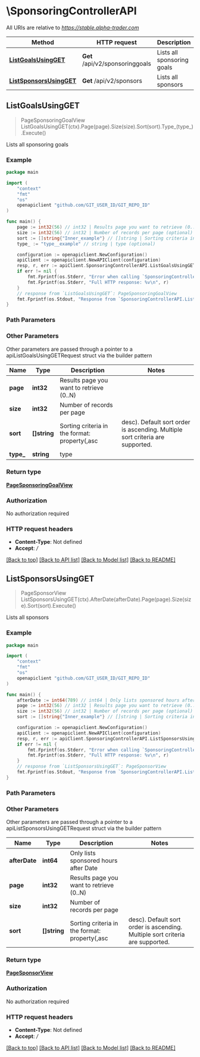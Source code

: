 # \SponsoringControllerAPI

All URIs are relative to *https://stable.alpha-trader.com*

Method | HTTP request | Description
------------- | ------------- | -------------
[**ListGoalsUsingGET**](SponsoringControllerAPI.md#ListGoalsUsingGET) | **Get** /api/v2/sponsoringgoals | Lists all sponsoring goals
[**ListSponsorsUsingGET**](SponsoringControllerAPI.md#ListSponsorsUsingGET) | **Get** /api/v2/sponsors | Lists all sponsors



## ListGoalsUsingGET

> PageSponsoringGoalView ListGoalsUsingGET(ctx).Page(page).Size(size).Sort(sort).Type_(type_).Execute()

Lists all sponsoring goals



### Example

```go
package main

import (
	"context"
	"fmt"
	"os"
	openapiclient "github.com/GIT_USER_ID/GIT_REPO_ID"
)

func main() {
	page := int32(56) // int32 | Results page you want to retrieve (0..N) (optional)
	size := int32(56) // int32 | Number of records per page (optional)
	sort := []string{"Inner_example"} // []string | Sorting criteria in the format: property(,asc|desc). Default sort order is ascending. Multiple sort criteria are supported. (optional)
	type_ := "type__example" // string | type (optional)

	configuration := openapiclient.NewConfiguration()
	apiClient := openapiclient.NewAPIClient(configuration)
	resp, r, err := apiClient.SponsoringControllerAPI.ListGoalsUsingGET(context.Background()).Page(page).Size(size).Sort(sort).Type_(type_).Execute()
	if err != nil {
		fmt.Fprintf(os.Stderr, "Error when calling `SponsoringControllerAPI.ListGoalsUsingGET``: %v\n", err)
		fmt.Fprintf(os.Stderr, "Full HTTP response: %v\n", r)
	}
	// response from `ListGoalsUsingGET`: PageSponsoringGoalView
	fmt.Fprintf(os.Stdout, "Response from `SponsoringControllerAPI.ListGoalsUsingGET`: %v\n", resp)
}
```

### Path Parameters



### Other Parameters

Other parameters are passed through a pointer to a apiListGoalsUsingGETRequest struct via the builder pattern


Name | Type | Description  | Notes
------------- | ------------- | ------------- | -------------
 **page** | **int32** | Results page you want to retrieve (0..N) | 
 **size** | **int32** | Number of records per page | 
 **sort** | **[]string** | Sorting criteria in the format: property(,asc|desc). Default sort order is ascending. Multiple sort criteria are supported. | 
 **type_** | **string** | type | 

### Return type

[**PageSponsoringGoalView**](PageSponsoringGoalView.md)

### Authorization

No authorization required

### HTTP request headers

- **Content-Type**: Not defined
- **Accept**: */*

[[Back to top]](#) [[Back to API list]](../README.md#documentation-for-api-endpoints)
[[Back to Model list]](../README.md#documentation-for-models)
[[Back to README]](../README.md)


## ListSponsorsUsingGET

> PageSponsorView ListSponsorsUsingGET(ctx).AfterDate(afterDate).Page(page).Size(size).Sort(sort).Execute()

Lists all sponsors



### Example

```go
package main

import (
	"context"
	"fmt"
	"os"
	openapiclient "github.com/GIT_USER_ID/GIT_REPO_ID"
)

func main() {
	afterDate := int64(789) // int64 | Only lists sponsored hours after Date (optional)
	page := int32(56) // int32 | Results page you want to retrieve (0..N) (optional)
	size := int32(56) // int32 | Number of records per page (optional)
	sort := []string{"Inner_example"} // []string | Sorting criteria in the format: property(,asc|desc). Default sort order is ascending. Multiple sort criteria are supported. (optional)

	configuration := openapiclient.NewConfiguration()
	apiClient := openapiclient.NewAPIClient(configuration)
	resp, r, err := apiClient.SponsoringControllerAPI.ListSponsorsUsingGET(context.Background()).AfterDate(afterDate).Page(page).Size(size).Sort(sort).Execute()
	if err != nil {
		fmt.Fprintf(os.Stderr, "Error when calling `SponsoringControllerAPI.ListSponsorsUsingGET``: %v\n", err)
		fmt.Fprintf(os.Stderr, "Full HTTP response: %v\n", r)
	}
	// response from `ListSponsorsUsingGET`: PageSponsorView
	fmt.Fprintf(os.Stdout, "Response from `SponsoringControllerAPI.ListSponsorsUsingGET`: %v\n", resp)
}
```

### Path Parameters



### Other Parameters

Other parameters are passed through a pointer to a apiListSponsorsUsingGETRequest struct via the builder pattern


Name | Type | Description  | Notes
------------- | ------------- | ------------- | -------------
 **afterDate** | **int64** | Only lists sponsored hours after Date | 
 **page** | **int32** | Results page you want to retrieve (0..N) | 
 **size** | **int32** | Number of records per page | 
 **sort** | **[]string** | Sorting criteria in the format: property(,asc|desc). Default sort order is ascending. Multiple sort criteria are supported. | 

### Return type

[**PageSponsorView**](PageSponsorView.md)

### Authorization

No authorization required

### HTTP request headers

- **Content-Type**: Not defined
- **Accept**: */*

[[Back to top]](#) [[Back to API list]](../README.md#documentation-for-api-endpoints)
[[Back to Model list]](../README.md#documentation-for-models)
[[Back to README]](../README.md)

